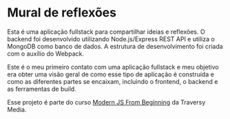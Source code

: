 # Mural de reflexões

Esta é uma aplicação fullstack para compartilhar ideias e reflexões. O backend foi desenvolvido utilizando Node.js/Express REST API e utiliza o MongoDB como banco de dados. A estrutura de desenvolvimento foi criada com o auxílio do Webpack.

Este é o meu primeiro contato com uma aplicação fullstack e meu objetivo era obter uma visão geral de como esse tipo de aplicação é construída e como as diferentes partes se encaixam, incluindo o frontend, o backend e as ferramentas de build.

Esse projeto é parte do curso [Modern JS From Beginning](https://www.traversymedia.com/products/modern-javascript-from-the-beginning-2-0) da Traversy Media.


